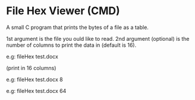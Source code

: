 # File Hex Viewer (CMD)
 A small C program that prints the bytes of a file as a table.

 1st argument is the file you ould like to read.
 2nd argument (optional) is the number of columns to print the data in (default is 16).

e.g: fileHex test.docx 

(print in 16 columns)

e.g: fileHex test.docx 8

e.g: fileHex test.docx 64
